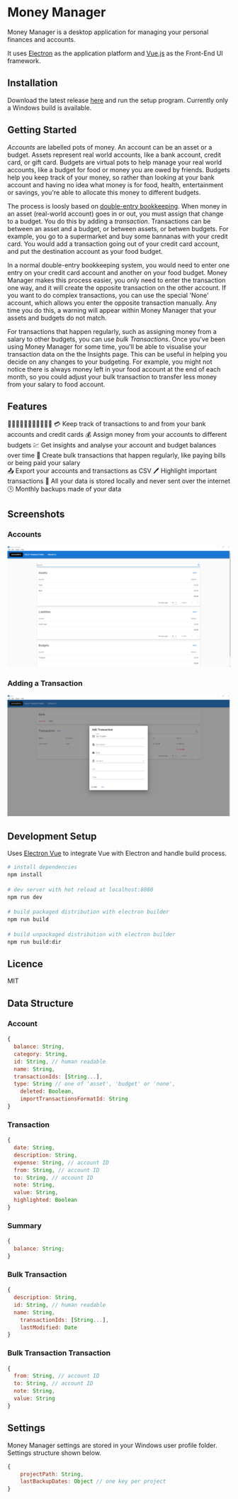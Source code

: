 # Money Manager

Money Manager is a desktop application for managing your personal finances and accounts.

It uses [Electron](https://electron.atom.io/) as the application platform and [Vue.js](https://vuejs.org/) as the Front-End UI framework.

## Installation

Download the latest release [here](https://github.com/dhulme/money-manager/releases) and run the setup program. Currently only a Windows build is available.

## Getting Started

*Accounts* are labelled pots of money. An account can be an asset or a budget. Assets represent real world accounts, like a bank account, credit card, or gift card. Budgets are virtual pots to help manage your real world accounts, like a budget for food or money you are owed by friends. Budgets help you keep track of your money, so rather than looking at your bank account and having no idea what money is for food, health, entertainment or savings, you're able to allocate this money to different budgets.

The process is loosly based on [double-entry bookkeeping](https://en.wikipedia.org/wiki/Double-entry_bookkeeping_system). When money in an asset (real-world account) goes in or out, you must assign that change to a budget. You do this by adding a *transaction*. Transactions can be between an asset and a budget, or between assets, or betwen budgets. For example, you go to a supermarket and buy some bannanas with your credit card. You would add a transaction going out of your credit card account, and put the destination account as your food budget.

In a normal double-entry bookkeeping system, you would need to enter one entry on your credit card account and another on your food budget. Money Manager makes this process easier, you only need to enter the transaction one way, and it will create the opposite transaction on the other account. If you want to do complex transactions, you can use the special 'None' account, which allows you enter the opposite transaction manually. Any time you do this, a warning will appear within Money Manager that your assets and budgets do not match.

For transactions that happen regularly, such as assigning money from a salary to other budgets, you can use *bulk Transactions*. Once you've been using Money Manager for some time, you'll be able to visualise your transaction data on the the Insights page. This can be useful in helping you decide on any changes to your budgeting. For example, you might not notice there is always money left in your food account at the end of each month, so you could adjust your bulk transaction to transfer less money from your salary to food account.

## Features

🏦🏧💲💱💵💸💶💷💶👛🤑
💳 Keep track of transactions to and from your bank accounts and credit cards
💰 Assign money from your accounts to different budgets
💹 Get insights and analyse your account and budget balances over time
📅 Create bulk transactions that happen regularly, like paying bills or being paid your salary  
📤 Export your accounts and transactions as CSV
🖊️ Highlight important transactions
💾 All your data is stored locally and never sent over the internet
🕒 Monthly backups made of your data

## Screenshots

### Accounts

![Accounts](./docs/screenshots/accounts.png)

### Adding a Transaction

![Account](./docs/screenshots/account.png)

## Development Setup

Uses [Electron Vue](https://github.com/SimulatedGREG/electron-vue) to integrate Vue with Electron and handle build process.

```bash
# install dependencies
npm install

# dev server with hot reload at localhost:8080
npm run dev

# build packaged distribution with electron builder
npm run build

# build unpackaged distribution with electron builder
npm run build:dir
```

## Licence

MIT

## Data Structure

### Account

```javascript
{
  balance: String,
  category: String,
  id: String, // human readable
  name: String,
  transactionIds: [String...],
  type: String // one of 'asset', 'budget' or 'none',
	deleted: Boolean,
	importTransactionsFormatId: String
}
```

### Transaction

```javascript
{
  date: String,
  description: String,
  expense: String, // account ID
  from: String, // account ID
  to: String, // account ID
  note: String,
  value: String,
  highlighted: Boolean
}
```

### Summary

```javascript
{
  balance: String;
}
```

### Bulk Transaction

```javascript
{
  description: String,
  id: String, // human readable
  name: String,
	transactionIds: [String...],
	lastModified: Date
}
```

### Bulk Transaction Transaction

```javascript
{
  from: String, // account ID
  to: String, // account ID
  note: String,
  value: String
}
```

## Settings

Money Manager settings are stored in your Windows user profile folder. Settings structure shown below.

```javascript
{
	projectPath: String,
	lastBackupDates: Object // one key per project
}
```
